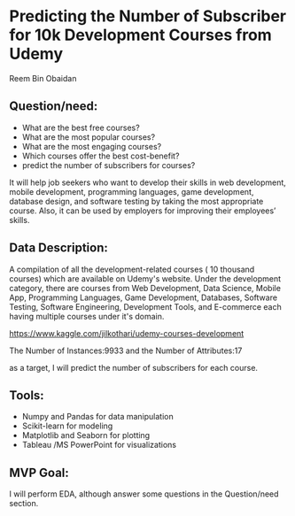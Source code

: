 # Predicting the Number of Subscriber for 10k Development Courses from Udemy
Reem Bin Obaidan 

## Question/need:

- What are the best free courses?
- What are the most popular courses?
- What are the most engaging courses?
- Which courses offer the best cost-benefit?
- predict the number of subscribers for courses?

It will help job seekers who want to develop their skills in web development, mobile development, programming languages, game development, database design, and software testing by taking the most appropriate course. Also, it can be used by employers for improving their employees’ skills.

## Data Description:
A compilation of all the development-related courses ( 10 thousand courses) which are available on Udemy's website. Under the development category, there are courses from Web Development, Data Science, Mobile App, Programming Languages, Game Development, Databases, Software Testing, Software Engineering, Development Tools, and E-commerce each having multiple courses under it's domain.

https://www.kaggle.com/jilkothari/udemy-courses-development

The Number of Instances:9933 and the Number of Attributes:17

as a target, I will predict the number of subscribers for each course.

## Tools:
- Numpy and Pandas for data manipulation
- Scikit-learn for modeling
- Matplotlib and Seaborn for plotting
- Tableau /MS PowerPoint for visualizations

## MVP Goal:

I will perform EDA, although answer some questions in the Question/need section.




